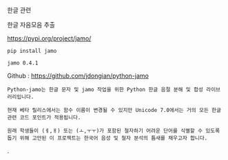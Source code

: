 한글 관련

한글 자음모음 추출


https://pypi.org/project/jamo/

    pip install jamo
    
    jamo 0.4.1

Github : https://github.com/jdongian/python-jamo


    Python-jamo는 한글 문자 및 jamo 작업을 위한 Python 한글 음절 분해 및 합성 라이브러리입니다.
    
    현재 베타 릴리스에서는 함수 이름이 변경될 수 있지만 Unicode 7.0에서는 거의 모든 한글 관련 코드 포인트가 적용됩니다.
    
    원래 학생들이 (ㅔ,ㅐ) 또는 (ㅗ,ㅜㅜ)가 포함된 철자하기 어려운 단어를 식별할 수 있도록 돕기 위해 고안된 이 프로젝트는 한국어 음성 및 철자 분석의 틈새를 채우고자 합니다.



.

